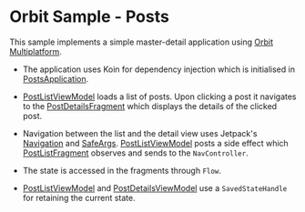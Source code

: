 # Orbit Sample - Posts

This sample implements a simple master-detail application using
[Orbit Multiplatform](https://github.com/orbit-mvi/orbit-mvi).

- The application uses Koin for dependency injection which is initialised in
  [PostsApplication](src/main/kotlin/org/orbitmvi/orbit/sample/posts/app//PostsApplication.kt).

- [PostListViewModel](src/main/kotlin/org/orbitmvi/orbit/sample/posts/app/features/postlist/viewmodel/PostListViewModel.kt)
  loads a list of posts. Upon clicking a post it navigates to the
  [PostDetailsFragment](src/main/kotlin/org/orbitmvi/orbit/sample/posts/app/features/postdetails/ui/PostDetailsFragment.kt)
  which displays the details of the clicked post.

- Navigation between the list and the detail view uses Jetpack's
  [Navigation](https://developer.android.com/guide/navigation) and
  [SafeArgs](https://developer.android.com/guide/navigation/navigation-pass-data#Safe-args).
  [PostListViewModel](src/main/kotlin/org/orbitmvi/orbit/sample/posts/app/features/postlist/viewmodel/PostListViewModel.kt)
  posts a side effect which
  [PostListFragment](src/main/kotlin/org/orbitmvi/orbit/sample/posts/app/features/postlist/ui/PostListFragment.kt)
  observes and sends to the `NavController`.

- The state is accessed in the fragments through `Flow`.

- [PostListViewModel](src/main/kotlin/org/orbitmvi/orbit/sample/posts/app/features/postlist/viewmodel/PostListViewModel.kt)
  and
  [PostDetailsViewModel](src/main/kotlin/org/orbitmvi/orbit/sample/posts/app/features/postdetails/viewmodel/PostDetailsViewModel.kt)
  use a `SavedStateHandle` for retaining the current state.
